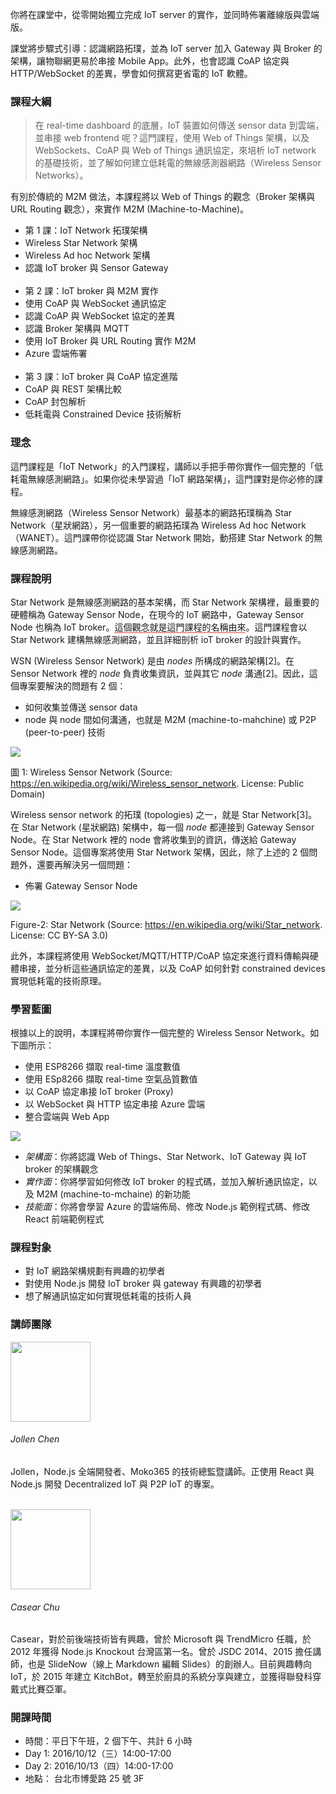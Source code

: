 
<p class="lead">你將在課堂中，從零開始獨立完成 IoT server 的實作，並同時佈署離線版與雲端版。</p>

課堂將步驟式引導：認識網路拓璞，並為 IoT server 加入 Gateway 與 Broker 的架構，讓物聯網更易於串接 Mobile App。此外，也會認識 CoAP 協定與 HTTP/WebSocket 的差異，學會如何撰寫更省電的 IoT 軟體。

### 課程大綱

> 在 real-time dashboard 的底層，IoT 裝置如何傳送 sensor data 到雲端，並串接 web frontend 呢？這門課程，使用 Web of Things 架構，以及 WebSockets、CoAP 與 Web of Things 通訊協定，來培析 IoT network 的基礎技術，並了解如何建立低耗電的無線感測器網路（Wireless Sensor Networks）。

有別於傳統的 M2M 做法，本課程將以 Web of Things 的觀念（Broker 架構與 URL Routing 觀念），來實作 M2M (Machine-to-Machine)。

* 第 1 課：IoT Network 拓璞架構
 * Wireless Star Network 架構
 * Wireless Ad hoc Network 架構
 * 認識 IoT broker 與 Sensor Gateway<br /><br />
* 第 2 課：IoT broker 與 M2M 實作
 * 使用 CoAP 與 WebSocket 通訊協定
 * 認識 CoAP 與 WebSocket 協定的差異
 * 認識 Broker 架構與 MQTT
 * 使用 IoT Broker 與 URL Routing 實作 M2M
 * Azure 雲端佈署<br /><br />
* 第 3 課：IoT broker 與 CoAP 協定進階
 * CoAP 與 REST 架構比較
 * CoAP 封包解析
 * 低耗電與 Constrained Device 技術解析

### 理念

這門課程是「IoT Network」的入門課程，講師以手把手帶你實作一個完整的「低耗電無線感測網路」。如果你從未學習過「IoT 網路架構」，這門課對是你必修的課程。

無線感測網路（Wireless Sensor Network）最基本的網路拓璞稱為 Star Network（星狀網路），另一個重要的網路拓璞為 Wireless Ad hoc Network（WANET）。這門課帶你從認識 Star Network 開始，動搭建 Star Network 的無線感測網路。

### 課程說明

Star Network 是無線感測網路的基本架構，而 Star Network 架構裡，最重要的硬體稱為 Gateway Sensor Node，在現今的 IoT 網路中，Gateway Sensor Node 也稱為 IoT broker。<span style="border-bottom: 1px solid #da443e;;">這個觀念就是這門課程的名稱由來</span>。這門課程會以 Star Network 建構無線感測網路，並且詳細剖析 ioT broker 的設計與實作。

WSN (Wireless Sensor Network) 是由 *nodes* 所構成的網路架構[2]。在 Sensor Network 裡的 *node* 負責收集資訊，並與其它 *node* 溝通[2]。因此，這個專案要解決的問題有 2 個：

* 如何收集並傳送 sensor data
* node 與 node 間如何溝通，也就是 M2M (machine-to-mahchine) 或 P2P (peer-to-peer) 技術

![](https://upload.wikimedia.org/wikipedia/commons/2/21/WSN.svg)

圖 1: Wireless Sensor Network (Source: https://en.wikipedia.org/wiki/Wireless_sensor_network. License: Public Domain)

Wireless sensor network 的拓璞 (topologies) 之一，就是 Star Network[3]。在 Star Network (星狀網路) 架構中，每一個 *node* 都連接到 Gateway Sensor Node。在 Star Network 裡的 node 會將收集到的資訊，傳送給 Gateway Sensor Node。這個專案將使用 Star Network 架構，因此，除了上述的 2 個問題外，還要再解決另一個問題：

* 佈署 Gateway Sensor Node

![](https://upload.wikimedia.org/wikipedia/commons/8/84/Star_Topology.png)

Figure-2: Star Network (Source: https://en.wikipedia.org/wiki/Star_network. License: CC BY-SA 3.0)

此外，本課程將使用 WebSocket/MQTT/HTTP/CoAP 協定來進行資料傳輸與硬體串接，並分析這些通訊協定的差異，以及 CoAP 如何針對 constrained devices 實現低耗電的技術原理。

### 學習藍圖

根據以上的說明，本課程將帶你實作一個完整的 Wireless Sensor Network。如下圖所示：

* 使用 ESP8266 擷取 real-time 溫度數值
* 使用 ESp8266 擷取 real-time 空氣品質數值
* 以 CoAP 協定串接 IoT broker (Proxy)
* 以 WebSocket 與 HTTP 協定串接 Azure 雲端
* 整合雲端與 Web App

![](https://cloud.githubusercontent.com/assets/1126021/13871103/b0f09960-ed1c-11e5-810b-33f4aa8f0e70.png)

* *架構面*：你將認識 Web of Things、Star Network、IoT Gateway 與 IoT broker 的架構觀念
* *實作面*：你將學習如何修改 IoT broker 的程式碼，並加入解析通訊協定，以及 M2M (machine-to-mchaine) 的新功能
* *技能面*：你將會學習 Azure 的雲端佈局、修改 Node.js 範例程式碼、修改 React 前端範例程式

### 課程對象

* 對 IoT 網路架構規劃有興趣的初學者
* 對使用 Node.js 開發 IoT broker 與 gateway 有興趣的初學者
* 想了解通訊協定如何實現低耗電的技術人員

### 講師團隊

<div>
<img src="https://avatars1.githubusercontent.com/u/1126021?v=3&s=400" width="128" height="128" class="img-circle img-responsive pull-left">
<h6>Jollen Chen </h6>
<p>Jollen，Node.js 全端開發者、Moko365 的技術總監暨講師。正使用 React 與 Node.js 開發 Decentralized IoT 與 P2P IoT 的專案。</p>
</div>

<br >
<div>
<img src="https://avatars0.githubusercontent.com/u/2017447?v=3&amp;s=460" width="128" height="128" class="img-circle img-responsive pull-left">
<h6>Casear Chu</h6>
<p>Casear，對於前後端技術皆有興趣，曾於 Microsoft 與 TrendMicro 任職，於 2012 年獲得 Node.js Knockout 台灣區第一名。曾於 JSDC 2014、2015 擔任講師，也是 SlideNow（線上 Markdown 編輯 Slides）的創辦人。目前興趣轉向 IoT，於 2015 年建立 KitchBot，轉至於廚具的系統分享與建立，並獲得聯發科穿戴式比賽亞軍。</p>
</div>

### 開課時間

* 時間：平日下午班，2 個下午、共計 6 小時
 * Day 1: 2016/10/12（三）14:00-17:00
 * Day 2: 2016/10/13（四）14:00-17:00
* 地點： 台北市博愛路 25 號 3F

